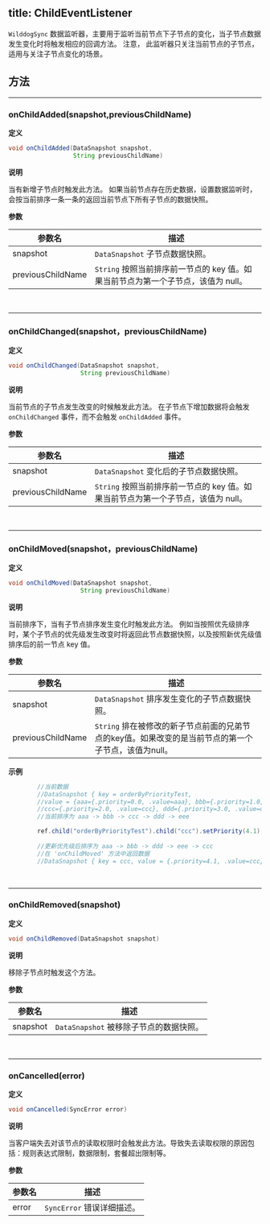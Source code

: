 title:  ChildEventListener
---

`WilddogSync` 数据监听器，主要用于监听当前节点下子节点的变化，当子节点数据发生变化时将触发相应的回调方法。
注意， 此监听器只关注当前节点的子节点，适用与关注子节点变化的场景。

## 方法


---
### onChildAdded(snapshot,previousChildName)
**定义**

```java
void onChildAdded(DataSnapshot snapshot,
                  String previousChildName)
```

**说明**

当有新增子节点时触发此方法。
如果当前节点存在历史数据，设置数据监听时，会按当前排序一条一条的返回当前节点下所有子节点的数据快照。

**参数**

参数名 | 描述
--- | ---
snapshot |`DataSnapshot` 子节点数据快照。
previousChildName |`String` 按照当前排序前一节点的 key 值。如果当前节点为第一个子节点，该值为 null。

</br>

---
### onChildChanged(snapshot，previousChildName)
**定义**

```java
void onChildChanged(DataSnapshot snapshot,
                    String previousChildName)
```

**说明**

当前节点的子节点发生改变的时候触发此方法。
在子节点下增加数据将会触发 `onChildChanged` 事件，而不会触发 `onChildAdded` 事件。

**参数**

参数名 | 描述
--- | ---
snapshot |`DataSnapshot` 变化后的子节点数据快照。
previousChildName |`String` 按照当前排序前一节点的 key 值。如果当前节点为第一个子节点，该值为 null。

</br>

---
### onChildMoved(snapshot，previousChildName)
**定义**

```java
void onChildMoved(DataSnapshot snapshot,
                    String previousChildName)
```

**说明**

当前排序下，当有子节点排序发生变化时触发此方法。
例如当按照优先级排序时，某个子节点的优先级发生改变时将返回此节点数据快照，以及按照新优先级值排序后的前一节点 key 值。

**参数**

参数名 | 描述
--- | ---
snapshot |`DataSnapshot` 排序发生变化的子节点数据快照。
previousChildName |`String` 排在被修改的新子节点前面的兄弟节点的key值。如果改变的是当前节点的第一个子节点，该值为null。

**示例**
```java
        //当前数据
        //DataSnapshot { key = orderByPriorityTest, 
        //value = {aaa={.priority=0.0, .value=aaa}, bbb={.priority=1.0, .value=bbb},
        //ccc={.priority=2.0, .value=ccc}, ddd={.priority=3.0, .value=ddd},eee={.priority=4.0, .value=eee} }
        //当前排序为 aaa -> bbb -> ccc -> ddd -> eee

        ref.child("orderByPriorityTest").child("ccc").setPriority(4.1);
        
        //更新优先级后排序为 aaa -> bbb -> ddd -> eee -> ccc 
        //在 'onChildMoved' 方法中返回数据
        //DataSnapshot { key = ccc, value = {.priority=4.1, .value=ccc} }，prevNode:eee
```

</br>

---
### onChildRemoved(snapshot)
**定义**

```java
void onChildRemoved(DataSnapshot snapshot)
```

**说明**

移除子节点时触发这个方法。

**参数**

参数名 | 描述
--- | ---
snapshot |`DataSnapshot` 被移除子节点的数据快照。
</br>

---

### onCancelled(error)
**定义**

```java
void onCancelled(SyncError error)
```

**说明**

当客户端失去对该节点的读取权限时会触发此方法。导致失去读取权限的原因包括：规则表达式限制，数据限制，套餐超出限制等。

**参数**

参数名 | 描述
--- | ---
error |`SyncError` 错误详细描述。


</br>

